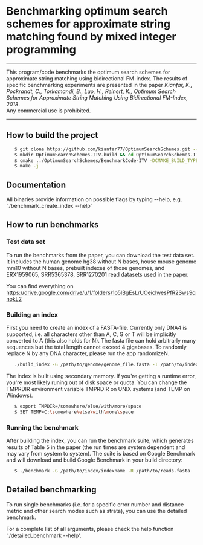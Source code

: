 # Benchmarking optimum search schemes for approximate string matching found by mixed integer programming
__________________________________________________________________________________________________

This program/code benchmarks the optimum search schemes for approximate string matching using bidirectional FM-index. The results of specific benchmarking experiments are presented in the paper *Kianfar, K., Pockrandt, C., Torkamandi, B., Luo, H., Reinert, K., Optimum Search Schemes for Approximate String Matching Using Bidirectional FM-Index, 2018*.\
Any commercial use is prohibited.

__________________________________________________________________________________________________

How to build the project
------------------------

```sh
   $ git clone https://github.com/kianfar77/OptimumSearchSchemes.git --recurse-submodules
   $ mkdir OptimumSearchSchemes-ITV-build && cd OptimumSearchSchemes-ITV-build
   $ cmake ../OptimumSearchSchemes/BenchmarkCode-ITV -DCMAKE_BUILD_TYPE=Release
   $ make -j
```

Documentation
-------------

All binaries provide information on possible flags by typing --help, e.g. './benchmark_create_index --help'

How to run benchmarks
---------------------

### Test data set

To run the benchmarks from the paper, you can download the test data set. It includes the human genome hg38 without N bases, house mouse genome mm10 without N bases, prebuilt indexes of those genomes, and ERX1959065, SRR5365378, SRR1270201 read datasets used in the paper.

You can find everything on https://drive.google.com/drive/u/1/folders/1o5IBgEsLrUOeiclwesPfR2Sws9qnokL2


### Building an index ###

First you need to create an index of a FASTA-file. Currently only DNA4 is supported, i.e. all characters other than A, C, G or T will be implicitly converted to A (this also holds for N). The fasta file can hold arbitrarly many sequences but the total length cannot exceed 4 gigabases. To randomly replace N by any DNA character, please run the app randomizeN.

```sh
   ./build_index -G /path/to/genome/genome_file.fasta -I /path/to/index/indexname
```

The index is built using secondary memory. If you're getting a runtime error, you're most likely runing out of disk space or quota. You can change the TMPRDIR environment variable TMPRDIR on UNIX systems (and TEMP on Windows).

```sh
   $ export TMPDIR=/somewhere/else/with/more/space
   $ SET TEMP=C:\somewhere\else\with\more\space
```

### Running the benchmark ###

After building the index, you can run the benchmark suite, which generates results of Table 5 in the paper (the run times are system dependent and may vary from system to system). The suite is based on Google Benchmark and will download and build Google Benchmark in your build directory:

```sh
   $ ./benchmark -G /path/to/index/indexname -R /path/to/reads.fasta
```

Detailed benchmarking
---------------------

To run single benchmarks (i.e. for a specific error number and distance metric and other search modes such as strata), you can use the detailed benchmark.

For a complete list of all arguments, please check the help function './detailed_benchmark --help'.


